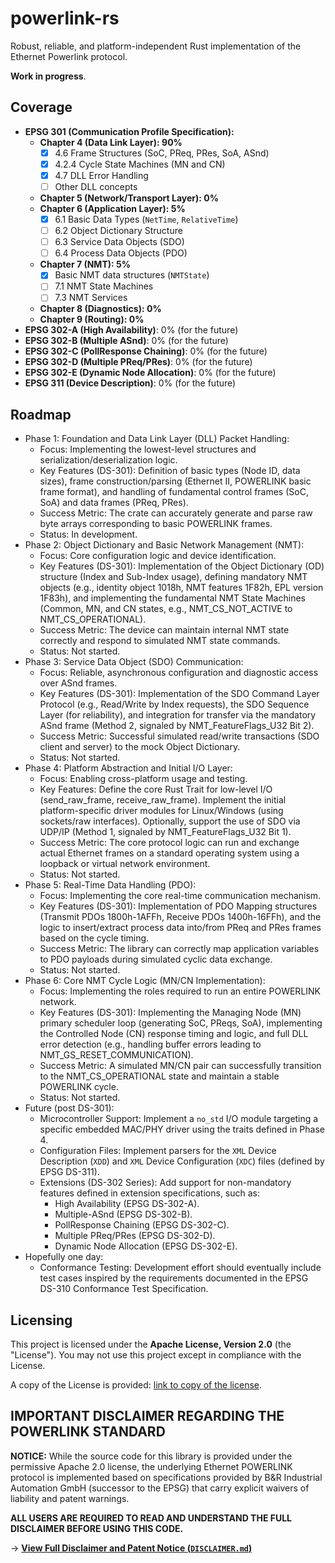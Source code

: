 # powerlink-rs

Robust, reliable, and platform-independent Rust implementation of the Ethernet Powerlink protocol.

**Work in progress**.

## Coverage

- **EPSG 301 (Communication Profile Specification):**
  - **Chapter 4 (Data Link Layer): 90%**
    - [x] 4.6 Frame Structures (SoC, PReq, PRes, SoA, ASnd)
    - [x] 4.2.4 Cycle State Machines (MN and CN)
    - [x] 4.7 DLL Error Handling
    - [ ] Other DLL concepts
  - **Chapter 5 (Network/Transport Layer): 0%**
  - **Chapter 6 (Application Layer): 5%**
    - [x] 6.1 Basic Data Types (`NetTime`, `RelativeTime`)
    - [ ] 6.2 Object Dictionary Structure
    - [ ] 6.3 Service Data Objects (SDO)
    - [ ] 6.4 Process Data Objects (PDO)
  - **Chapter 7 (NMT): 5%**
    - [x] Basic NMT data structures (`NMTState`)
    - [ ] 7.1 NMT State Machines
    - [ ] 7.3 NMT Services
  - **Chapter 8 (Diagnostics): 0%**
  - **Chapter 9 (Routing): 0%**
- **EPSG 302-A (High Availability)**: 0% (for the future)
- **EPSG 302-B (Multiple ASnd)**: 0% (for the future)
- **EPSG 302-C (PollResponse Chaining)**: 0% (for the future)
- **EPSG 302-D (Multiple PReq/PRes)**: 0% (for the future)
- **EPSG 302-E (Dynamic Node Allocation)**: 0% (for the future)
- **EPSG 311 (Device Description)**: 0% (for the future)

## Roadmap

- Phase 1: Foundation and Data Link Layer (DLL) Packet Handling:
  - Focus: Implementing the lowest-level structures and serialization/deserialization logic.
  - Key Features (DS-301): Definition of basic types (Node ID, data sizes), frame construction/parsing (Ethernet II, POWERLINK basic frame format), and handling of fundamental control frames (SoC, SoA) and data frames (PReq, PRes).
  - Success Metric: The crate can accurately generate and parse raw byte arrays corresponding to basic POWERLINK frames.
  - Status: In development.
- Phase 2: Object Dictionary and Basic Network Management (NMT):
  - Focus: Core configuration logic and device identification.
  - Key Features (DS-301): Implementation of the Object Dictionary (OD) structure (Index and Sub-Index usage), defining mandatory NMT objects (e.g., identity object 1018h, NMT features 1F82h, EPL version 1F83h), and implementing the fundamental NMT State Machines (Common, MN, and CN states, e.g., NMT_CS_NOT_ACTIVE to NMT_CS_OPERATIONAL).
  - Success Metric: The device can maintain internal NMT state correctly and respond to simulated NMT state commands.
  - Status: Not started.
- Phase 3: Service Data Object (SDO) Communication:
  - Focus: Reliable, asynchronous configuration and diagnostic access over ASnd frames.
  - Key Features (DS-301): Implementation of the SDO Command Layer Protocol (e.g., Read/Write by Index requests), the SDO Sequence Layer (for reliability), and integration for transfer via the mandatory ASnd frame (Method 2, signaled by NMT_FeatureFlags_U32 Bit 2).
  - Success Metric: Successful simulated read/write transactions (SDO client and server) to the mock Object Dictionary.
  - Status: Not started.
- Phase 4: Platform Abstraction and Initial I/O Layer:
  - Focus: Enabling cross-platform usage and testing.
  - Key Features: Define the core Rust Trait for low-level I/O (send_raw_frame, receive_raw_frame). Implement the initial platform-specific driver modules for Linux/Windows (using sockets/raw interfaces). Optionally, support the use of SDO via UDP/IP (Method 1, signaled by NMT_FeatureFlags_U32 Bit 1).
  - Success Metric: The core protocol logic can run and exchange actual Ethernet frames on a standard operating system using a loopback or virtual network environment.
  - Status: Not started.
- Phase 5: Real-Time Data Handling (PDO):
  - Focus: Implementing the core real-time communication mechanism.
  - Key Features (DS-301): Implementation of PDO Mapping structures (Transmit PDOs 1800h-1AFFh, Receive PDOs 1400h-16FFh), and the logic to insert/extract process data into/from PReq and PRes frames based on the cycle timing.
  - Success Metric: The library can correctly map application variables to PDO payloads during simulated cyclic data exchange.
  - Status: Not started.
- Phase 6: Core NMT Cycle Logic (MN/CN Implementation):
  - Focus: Implementing the roles required to run an entire POWERLINK network.
  - Key Features (DS-301): Implementing the Managing Node (MN) primary scheduler loop (generating SoC, PReqs, SoA), implementing the Controlled Node (CN) response timing and logic, and full DLL error detection (e.g., handling buffer errors leading to NMT_GS_RESET_COMMUNICATION).
  - Success Metric: A simulated MN/CN pair can successfully transition to the NMT_CS_OPERATIONAL state and maintain a stable POWERLINK cycle.
  - Status: Not started.
- Future (post DS-301):
  - Microcontroller Support: Implement a `no_std` I/O module targeting a specific embedded MAC/PHY driver using the traits defined in Phase 4.
  - Configuration Files: Implement parsers for the `XML` Device Description (`XDD`) and `XML` Device Configuration (`XDC`) files (defined by EPSG DS-311).
  - Extensions (DS-302 Series): Add support for non-mandatory features defined in extension specifications, such as:
    - High Availability (EPSG DS-302-A).
    - Multiple-ASnd (EPSG DS-302-B).
    - PollResponse Chaining (EPSG DS-302-C).
    - Multiple PReq/PRes (EPSG DS-302-D).
    - Dynamic Node Allocation (EPSG DS-302-E).
- Hopefully one day:
  - Conformance Testing: Development effort should eventually include test cases inspired by the requirements documented in the EPSG DS-310 Conformance Test Specification.

## Licensing

This project is licensed under the **Apache License, Version 2.0** (the "License"). You may not use this project except in compliance with the License. 

A copy of the License is provided: [link to copy of the license](LICENSE).

## IMPORTANT DISCLAIMER REGARDING THE POWERLINK STANDARD

**NOTICE:** While the source code for this library is provided under the permissive Apache 2.0 license, the underlying Ethernet POWERLINK protocol is implemented based on specifications provided by B&R Industrial Automation GmbH (successor to the EPSG) that carry explicit waivers of liability and patent warnings.

**ALL USERS ARE REQUIRED TO READ AND UNDERSTAND THE FULL DISCLAIMER BEFORE USING THIS CODE.**

-> **[View Full Disclaimer and Patent Notice (`DISCLAIMER.md`)](DISCLAIMER.md)**
